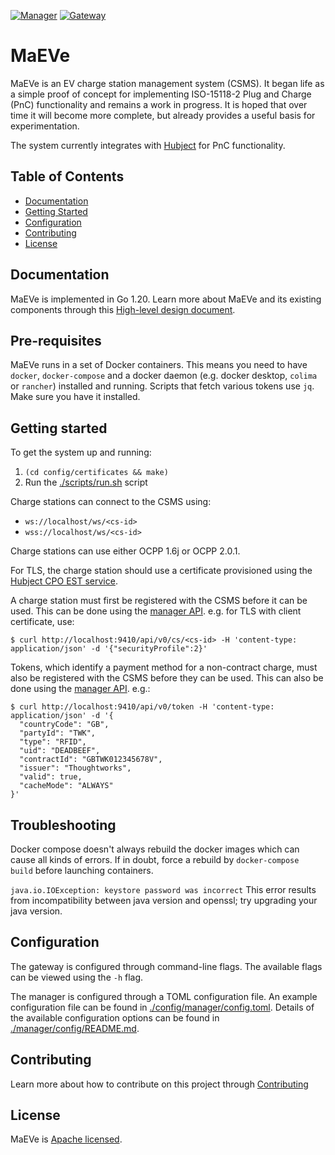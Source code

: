 [![Manager](https://github.com/thoughtworks/maeve-csms/workflows/Manager/badge.svg)](https://github.com/thoughtworks/maeve-csms/actions/workflows/manager.yml)
[![Gateway](https://github.com/thoughtworks/maeve-csms/workflows/Gateway/badge.svg)](https://github.com/thoughtworks/maeve-csms/actions/workflows/gateway.yml)

# MaEVe

MaEVe is an EV charge station management system (CSMS). It began life as a simple proof of concept for
implementing ISO-15118-2 Plug and Charge (PnC) functionality and remains a work in progress. It is hoped that over
time it will become more complete, but already provides a useful basis for experimentation.

The system currently integrates with [Hubject](https://hubject.stoplight.io/) for PnC functionality.

## Table of Contents
- [Documentation](#documentation)
- [Getting Started](#getting-started)
- [Configuration](#configuration)
- [Contributing](#contributing)
- [License](#license)

## Documentation
MaEVe is implemented in Go 1.20. Learn more about MaEVe and its existing components through this [High-level design document](./docs/design.md).

## Pre-requisites

MaEVe runs in a set of Docker containers. This means you need to have `docker`, `docker-compose` and a docker daemon (e.g. docker desktop, `colima` or `rancher`) installed and running.
Scripts that fetch various tokens use `jq`. Make sure you have it installed.

## Getting started

To get the system up and running:

1. `(cd config/certificates && make)`
2. Run the [./scripts/run.sh](./scripts/run.sh) script

Charge stations can connect to the CSMS using:
* `ws://localhost/ws/<cs-id>`
* `wss://localhost/ws/<cs-id>`

Charge stations can use either OCPP 1.6j or OCPP 2.0.1.

For TLS, the charge station should use a certificate provisioned using the
[Hubject CPO EST service](https://hubject.stoplight.io/docs/open-plugncharge/486f0b8b3ded4-simple-enroll-iso-15118-2-and-iso-15118-20).

A charge station must first be registered with the CSMS before it can be used. This can be done using the
[manager API](./manager/api/API.md). e.g. for TLS with client certificate, use:

```shell
$ curl http://localhost:9410/api/v0/cs/<cs-id> -H 'content-type: application/json' -d '{"securityProfile":2}'
```

Tokens, which identify a payment method for a non-contract charge, must also be registered with the CSMS before they can be used. This can also be done using the
[manager API](./manager/api/API.md). e.g.:

```shell
$ curl http://localhost:9410/api/v0/token -H 'content-type: application/json' -d '{
  "countryCode": "GB",
  "partyId": "TWK",
  "type": "RFID",
  "uid": "DEADBEEF",
  "contractId": "GBTWK012345678V",
  "issuer": "Thoughtworks",
  "valid": true,
  "cacheMode": "ALWAYS"
}'
```

## Troubleshooting

Docker compose doesn't always rebuild the docker images which can cause all kinds of errors. If in doubt, force a rebuild by `docker-compose build` before launching containers.

`java.io.IOException: keystore password was incorrect`
This error results from incompatibility between java version and openssl; try upgrading your java version.

## Configuration

The gateway is configured through command-line flags. The available flags can be viewed using the `-h` flag. 

The manager is configured through a TOML configuration file. An example configuration file can be found in 
[./config/manager/config.toml](./config/manager/config.toml). Details of the available configuration options
can be found in [./manager/config/README.md](./manager/config/README.md).

## Contributing

Learn more about how to contribute on this project through [Contributing](./CONTRIBUTING.md)

## License
MaEVe is [Apache licensed](./LICENSE).


